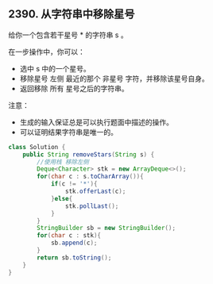 ## 2390. 从字符串中移除星号
给你一个包含若干星号 * 的字符串 s 。

在一步操作中，你可以：

* 选中 s 中的一个星号。
* 移除星号 左侧 最近的那个 非星号 字符，并移除该星号自身。
* 返回移除 所有 星号之后的字符串。

注意：
* 生成的输入保证总是可以执行题面中描述的操作。
* 可以证明结果字符串是唯一的。


```java
class Solution {
    public String removeStars(String s) {
        //使用栈 移除左侧
        Deque<Character> stk = new ArrayDeque<>();
        for(char c : s.toCharArray()){
            if(c != '*'){
                stk.offerLast(c);
            }else{
                stk.pollLast();
            }
        }
        StringBuilder sb = new StringBuilder();
        for(char c : stk){
            sb.append(c);
        }
        return sb.toString();
    }
}
```
